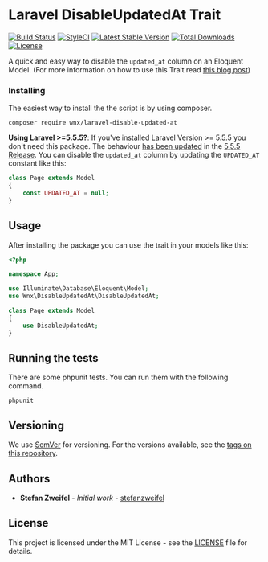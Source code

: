 # Laravel DisableUpdatedAt Trait

[![Build Status](https://travis-ci.org/stefanzweifel/laravel-disable-updated-at.svg)](https://travis-ci.org/stefanzweifel/laravel-disable-updated-at)
[![StyleCI](https://styleci.io/repos/103444695/shield?branch=master)](https://styleci.io/repos/103444695)
[![Latest Stable Version](https://poser.pugx.org/wnx/laravel-disable-updated-at/v/stable)](https://packagist.org/packages/wnx/laravel-disable-updated-at)
[![Total Downloads](https://poser.pugx.org/wnx/laravel-disable-updated-at/downloads)](https://packagist.org/packages/wnx/laravel-disable-updated-at)
[![License](https://poser.pugx.org/wnx/laravel-disable-updated-at/license)](https://packagist.org/packages/wnx/laravel-disable-updated-at)


A quick and easy way to disable the `updated_at` column on an Eloquent Model. (For more information on how to use this Trait read [this blog post](https://stefanzweifel.io/posts/disableupdatedat-trait-for-laravel-5-4))

### Installing

The easiest way to install the the script is by using composer.

```shell
composer require wnx/laravel-disable-updated-at
```

**Using Laravel >=5.5.5?**: If you've installed Laravel Version >= 5.5.5 you don't need this package. The behaviour [has been updated](https://github.com/laravel/framework/pull/21178) in the [5.5.5 Release](https://github.com/laravel/framework/releases/tag/v5.5.5).
You can disable the `updated_at` column by updating the `UPDATED_AT` constant like this:

```php
class Page extends Model
{
    const UPDATED_AT = null;
}
```


## Usage

After installing the package you can use the trait in your models like this:

```php
<?php

namespace App;

use Illuminate\Database\Eloquent\Model;
use Wnx\DisableUpdatedAt\DisableUpdatedAt;

class Page extends Model
{
    use DisableUpdatedAt;
}
```

## Running the tests

There are some phpunit tests. You can run them with the following command.

```shell
phpunit
```

## Versioning

We use [SemVer](http://semver.org/) for versioning. For the versions available, see the [tags on this repository](https://github.com/stefanzweifel/laravel-disable-updated-at/tags).

## Authors

* **Stefan Zweifel** - *Initial work* - [stefanzweifel](https://github.com/stefanzweifel)

## License

This project is licensed under the MIT License - see the [LICENSE](LICENSE) file for details.
